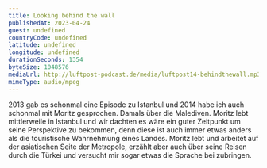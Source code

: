 ```yaml
---
title: Looking behind the wall
publishedAt: 2023-04-24
guest: undefined
countryCode: undefined
latitude: undefined
longitude: undefined
durationSeconds: 1354
byteSize: 1048576 
mediaUrl: http://luftpost-podcast.de/media/luftpost14-behindthewall.mp3
mimeType: audio/mpeg
---
```


2013 gab es schonmal eine Episode zu Istanbul und 2014 habe ich auch schonmal mit Moritz gesprochen. Damals über die Malediven. Moritz lebt mittlerweile in Istanbul und wir dachten es wäre ein guter Zeitpunkt um seine Perspektive zu bekommen, denn diese ist auch immer etwas anders als die touristische Wahrnehmung eines Landes. Moritz lebt und arbeitet auf der asiatischen Seite der Metropole, erzählt aber auch über seine Reisen durch die Türkei und versucht mir sogar etwas die Sprache bei zubringen.
